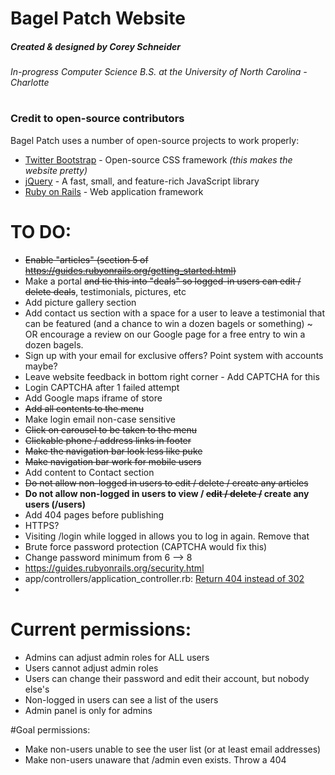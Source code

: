 # Bagel Patch Website
##### Created & designed by Corey Schneider
###### In-progress Computer Science B.S. at the University of North Carolina - Charlotte

#

### Credit to open-source contributors

Bagel Patch uses a number of open-source projects to work properly:
* [Twitter Bootstrap] - Open-source CSS framework *(this makes the website pretty)*
* [jQuery] - A fast, small, and feature-rich JavaScript library
* [Ruby on Rails] - Web application framework

#

# TO DO:
* <s>Enable "articles" (section 5 of https://guides.rubyonrails.org/getting_started.html)</s>
* Make a portal <s>and tie this into "deals" so logged-in users can edit / delete deals</s>, testimonials, pictures, etc
* Add picture gallery section
* Add contact us section with a space for a user to leave a testimonial that can be featured (and a chance to win a dozen bagels or something) ~ OR encourage a review on our Google page for a free entry to win a dozen bagels.
* Sign up with your email for exclusive offers? Point system with accounts maybe?
* Leave website feedback in bottom right corner - Add CAPTCHA for this
* Login CAPTCHA after 1 failed attempt
* Add Google maps iframe of store
* <s>Add all contents to the menu</s>
* Make login email non-case sensitive
* <s>Click on carousel to be taken to the menu</s>
* <s>Clickable phone / address links in footer</s>
* <s>Make the navigation bar look less like puke</s>
* <s>Make navigation bar work for mobile users</s>
* Add content to Contact section
* <s>Do not allow non-logged in users to edit / delete / create any articles</s>
* <b>Do not allow non-logged in users to view / <s>edit / delete /</s> create any users (/users)</b>
* Add 404 pages before publishing
* HTTPS?
* Visiting /login while logged in allows you to log in again. Remove that
* Brute force password protection (CAPTCHA would fix this)
* Change password minimum from 6 --> 8
* https://guides.rubyonrails.org/security.html
* app/controllers/application_controller.rb: [Return 404 instead of 302](https://github.com/CanCanCommunity/cancancan/wiki/exception-handling)
* 

# Current permissions:
* Admins can adjust admin roles for ALL users
* Users cannot adjust admin roles
* Users can change their password and edit their account, but nobody else's
* Non-logged in users can see a list of the users
* Admin panel is only for admins

#Goal permissions:
* Make non-users unable to see the user list (or at least email addresses)
* Make non-users unaware that /admin even exists. Throw a 404

[//]: # (These are reference links used in the body of this note and get stripped out when the markdown processor does its job. There is no need to format nicely because it shouldn't be seen. Thanks SO - http://stackoverflow.com/questions/4823468/store-comments-in-markdown-syntax ..... And thank you https://dillinger.io/ for making my README easier to make!)


   [Twitter Bootstrap]: <https://getbootstrap.com/>
   [jQuery]: <http://jquery.com>
   [Ruby on Rails]: <https://rubyonrails.org/>
   
   [git-repo-url]: <https://github.com/joemccann/dillinger.git>
   [john gruber]: <http://daringfireball.net>
   [df1]: <http://daringfireball.net/projects/markdown/>
   [markdown-it]: <https://github.com/markdown-it/markdown-it>
   [Ace Editor]: <http://ace.ajax.org>
   [node.js]: <http://nodejs.org>
   [@tjholowaychuk]: <http://twitter.com/tjholowaychuk>
   [express]: <http://expressjs.com>
   [AngularJS]: <http://angularjs.org>
   [Gulp]: <http://gulpjs.com>
